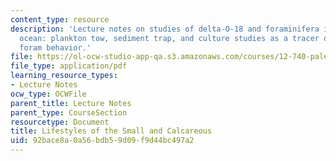 ```yaml
---
content_type: resource
description: 'Lecture notes on studies of delta-O-18 and foraminifera in the modern
  ocean: plankton tow, sediment trap, and culture studies as a tracer of planktonic
  foram behavior.'
file: https://ol-ocw-studio-app-qa.s3.amazonaws.com/courses/12-740-paleoceanography-spring-2008/92bace8a0a56bdb59d09f9d44bc497a2_lec12.pdf
file_type: application/pdf
learning_resource_types:
- Lecture Notes
ocw_type: OCWFile
parent_title: Lecture Notes
parent_type: CourseSection
resourcetype: Document
title: Lifestyles of the Small and Calcareous
uid: 92bace8a-0a56-bdb5-9d09-f9d44bc497a2
---
```

